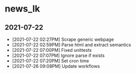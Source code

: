 # news_lk

## 2021-07-22
* [2021-07-22 02:27PM] Scrape generic webpage
* [2021-07-22 02:59PM] Parse html and extract semantics
* [2021-07-22 07:00PM] Fixed unittests
* [2021-07-22 07:07PM] Ignore parse if exists
* [2021-07-22 07:20PM] Set cron time
* [2021-07-26 09:08PM] Update workflows
